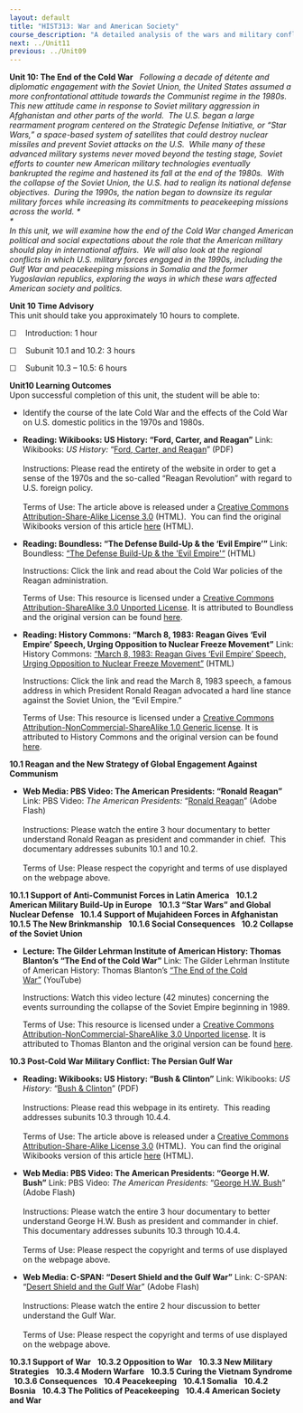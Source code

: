 ```yaml
---
layout: default
title: "HIST313: War and American Society"
course_description: "A detailed analysis of the wars and military conflicts that have shaped the social, political, and economic history of the United States from the colonial era to the present."
next: ../Unit11
previous: ../Unit09
---
```

**Unit 10: The End of the Cold War** <span id="10"></span> 
*Following a decade of détente and diplomatic engagement with the Soviet
Union, the United States assumed a more confrontational attitude towards
the Communist regime in the 1980s.  This new attitude came in response
to Soviet military aggression in Afghanistan and other parts of the
world.  The U.S. began a large rearmament program centered on the
Strategic Defense Initiative, or “Star Wars,” a space-based system of
satellites that could destroy nuclear missiles and prevent Soviet
attacks on the U.S.  While many of these advanced military systems never
moved beyond the testing stage, Soviet efforts to counter new American
military technologies eventually bankrupted the regime and hastened its
fall at the end of the 1980s.  With the collapse of the Soviet Union,
the U.S. had to realign its national defense objectives.  During the
1990s, the nation began to downsize its regular military forces while
increasing its commitments to peacekeeping missions across the
world. *  
 *             
 In this unit, we will examine how the end of the Cold War changed
American political and social expectations about the role that the
American military should play in international affairs.  We will also
look at the regional conflicts in which U.S. military forces engaged in
the 1990s, including the Gulf War and peacekeeping missions in Somalia
and the former Yugoslavian republics, exploring the ways in which these
wars affected American society and politics.*

**Unit 10 Time Advisory**  
This unit should take you approximately 10 hours to complete.

☐    Introduction: 1 hour

☐    Subunit 10.1 and 10.2: 3 hours

☐    Subunit 10.3 – 10.5: 6 hours

**Unit10 Learning Outcomes**  
Upon successful completion of this unit, the student will be able to:

-   <span class="Apple-style-span"
    style="line-height: normal; ">Identify the course of the late Cold
    War and the effects of the Cold War on U.S. domestic politics in the
    1970s and 1980s.</span>

-   **Reading: Wikibooks: US History: “Ford, Carter, and Reagan”**
    Link: Wikibooks: *US History:* “[Ford, Carter, and
    Reagan](https://resources.saylor.org/wwwresources/archived/site/wp-content/uploads/2011/03/US-History_Ford-Carter-Reagan.pdf)”
    (PDF)  
        
     Instructions: Please read the entirety of the website in order to
    get a sense of the 1970s and the so-called “Reagan Revolution” with
    regard to U.S. foreign policy.  
        
     Terms of Use: The article above is released under a [Creative
    Commons Attribution-Share-Alike License
    3.0](http://creativecommons.org/licenses/by-sa/3.0/) (HTML).  You
    can find the original Wikibooks version of this article
    [here](http://en.wikibooks.org/wiki/US_History/Ford_Carter_Reagan)
    (HTML).

-   **Reading: Boundless: “The Defense Build-Up & the ‘Evil Empire’”**
    Link: Boundless: [“The Defense Build-Up & the 'Evil
    Empire'“](https://www.boundless.com/history/conservative-turn-america-1968-1989/reagan-administration/defense-build-up-evil-empire/) (HTML)  
      
     Instructions: Click the link and read about the Cold War policies
    of the Reagan administration.  
      
     Terms of Use: This resource is licensed under a [Creative Commons
    Attribution-ShareAlike 3.0 Unported
    License](http://creativecommons.org/licenses/by-sa/3.0/). It is
    attributed to Boundless and the original version can be found
    [here](https://www.boundless.com/history/conservative-turn-america-1968-1989/reagan-administration/defense-build-up-evil-empire/).

-   **Reading: History Commons: “March 8, 1983: Reagan Gives ‘Evil
    Empire’ Speech, Urging Opposition to Nuclear Freeze Movement”**
    Link: History Commons: [“March 8, 1983: Reagan Gives ‘Evil Empire’
    Speech, Urging Opposition to Nuclear Freeze
    Movement”](http://www.historycommons.org/context.jsp?item=a030883evilempire#a030883evilempire) (HTML)  
      
     Instructions: Click the link and read the March 8, 1983 speech, a
    famous address in which President Ronald Reagan advocated a hard
    line stance against the Soviet Union, the “Evil Empire.”   
      
     Terms of Use: This resource is licensed under a [Creative Commons
    Attribution-NonCommercial-ShareAlike 1.0 Generic
    license](http://creativecommons.org/licenses/by-nc-sa/1.0/). It is
    attributed to History Commons and the original version can be found
    [here](http://www.historycommons.org/context.jsp?item=a030883evilempire#a030883evilempire).

**10.1 Reagan and the New Strategy of Global Engagement Against
Communism** <span id="10.1"></span> 
-   **Web Media: PBS Video: The American Presidents: “Ronald Reagan”**
    Link: PBS Video: *The American Presidents:* “[Ronald Reagan<span
    style="display: none;"> </span><span
    style="display: none;"> </span>](http://video.pbs.org/video/1094119478/)”<span
    style="display: none;"> </span><span style="display: none;"> </span>
    (Adobe Flash)  
        
     Instructions: Please watch the entire 3 hour documentary to better
    understand Ronald Reagan as president and commander in chief.  This
    documentary addresses subunits 10.1 and 10.2.  
        
     Terms of Use: Please respect the copyright and terms of use
    displayed on the webpage above.

**10.1.1 Support of Anti-Communist Forces in Latin America** <span
id="10.1.1"></span> 
**10.1.2 American Military Build-Up in Europe** <span
id="10.1.2"></span> 
**10.1.3 “Star Wars” and Global Nuclear Defense** <span
id="10.1.3"></span> 
**10.1.4 Support of Mujahideen Forces in Afghanistan** <span
id="10.1.4"></span> 
**10.1.5 The New Brinkmanship** <span id="10.1.5"></span> 
**10.1.6 Social Consequences** <span id="10.1.6"></span> 
**10.2 Collapse of the Soviet Union** <span id="10.2"></span> 
-   **Lecture: The Gilder Lehrman Institute of American History: Thomas
    Blanton’s “The End of the Cold War”**
    Link: The Gilder Lehrman Institute of American History: Thomas
    Blanton’s [“The End of the Cold
    War”](http://vimeo.com/21807730) (YouTube)  
      
     Instructions: Watch this video lecture (42 minutes) concerning the
    events surrounding the collapse of the Soviet Empire beginning in
    1989.  
      
     Terms of Use: This resource is licensed under a [Creative Commons
    Attribution-NonCommercial-ShareAlike 3.0 Unported
    license](http://creativecommons.org/licenses/by-nc-sa/3.0/). It is
    attributed to Thomas Blanton and the original version can be found
    [here](http://vimeo.com/21807730).

**10.3 Post-Cold War Military Conflict: The Persian Gulf War** <span
id="10.3"></span> 
-   **Reading: Wikibooks: US History: “Bush & Clinton”**
    Link: Wikibooks: *US History:* “[Bush &
    Clinton](https://resources.saylor.org/wwwresources/archived/site/wp-content/uploads/2011/03/Bush_Clinton.pdf)”
    (PDF)  
        
     Instructions: Please read this webpage in its entirety.  This
    reading addresses subunits 10.3 through 10.4.4.  
        
     Terms of Use: The article above is released under a [Creative
    Commons Attribution-Share-Alike License
    3.0](http://creativecommons.org/licenses/by-sa/3.0/) (HTML).  You
    can find the original Wikibooks version of this article
    [here](http://en.wikibooks.org/wiki/US_History/Bush_Clinton) (HTML).

-   **Web Media: PBS Video: The American Presidents: “George H.W.
    Bush”**
    Link: PBS Video: *The American Presidents:* “[George H.W.
    Bush](http://video.pbs.org/video/979907571/)” (Adobe Flash)  
        
     Instructions: Please watch the entire 3 hour documentary to better
    understand George H.W. Bush as president and commander in chief. 
    This documentary addresses subunits 10.3 through 10.4.4.  
        
     Terms of Use: Please respect the copyright and terms of use
    displayed on the webpage above.

-   **Web Media: C-SPAN: “Desert Shield and the Gulf War”**
    Link: C-SPAN: “[Desert Shield and the Gulf War<span
    style="display: none;"> </span><span
    style="display: none;"> </span>](http://www.c-spanvideo.org/program/80506-1)”
    <span style="display: none;"> </span><span
    style="display: none;"> </span>(Adobe Flash)  
        
     Instructions: Please watch the entire 2 hour discussion to better
    understand the Gulf War.  
        
     Terms of Use: Please respect the copyright and terms of use
    displayed on the webpage above.

**10.3.1 Support of War** <span id="10.3.1"></span> 
**10.3.2 Opposition to War** <span id="10.3.2"></span> 
**10.3.3 New Military Strategies** <span id="10.3.3"></span> 
**10.3.4 Modern Warfare** <span id="10.3.4"></span> 
**10.3.5 Curing the Vietnam Syndrome** <span id="10.3.5"></span> 
**10.3.6 Consequences** <span id="10.3.6"></span> 
**10.4 Peacekeeping** <span id="10.4"></span> 
**10.4.1 Somalia** <span id="10.4.1"></span> 
**10.4.2 Bosnia** <span id="10.4.2"></span> 
**10.4.3 The Politics of Peacekeeping** <span id="10.4.3"></span> 
**10.4.4 American Society and War** <span id="10.4.4"></span> 
